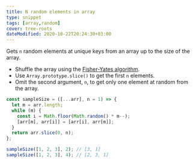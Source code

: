 ```yaml
---
title: N random elements in array
type: snippet
tags: [array,random]
cover: tree-roots
dateModified: 2020-10-22T20:24:30+03:00
---
```


Gets `n` random elements at unique keys from an array up to the size of the array.

- Shuffle the array using the [Fisher-Yates algorithm](https://github.com/30-seconds/30-seconds-of-code#shuffle).
- Use `Array.prototype.slice()` to get the first `n` elements.
- Omit the second argument, `n`, to get only one element at random from the array.

```js
const sampleSize = ([...arr], n = 1) => {
  let m = arr.length;
  while (m) {
    const i = Math.floor(Math.random() * m--);
    [arr[m], arr[i]] = [arr[i], arr[m]];
  }
  return arr.slice(0, n);
};
```

```js
sampleSize([1, 2, 3], 2); // [3, 1]
sampleSize([1, 2, 3], 4); // [2, 3, 1]
```
